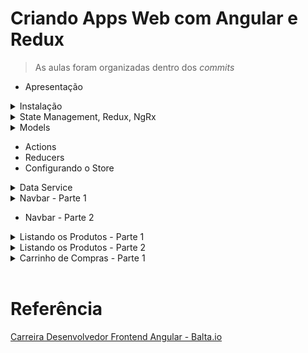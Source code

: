 # Criando Apps Web com Angular e Redux

> As aulas foram organizadas dentro dos _commits_

- Apresentação

<details><summary>Instalação</summary>

<br>

```ps
npm install -g @angular/cli@8.3.5

ng --version
8.3.5
```

```ps
npm install -g ionic@5.4.1

ionic --version
5.4.1
```

```ps
ionic start eshop blank

cd eshop
npm install @ngrx/store --save
```

</details>

<details><summary>State Management, Redux, NgRx</summary>

<br>

Ciclo:

```
State (define) UI (dispara) ACTIONS (envia) REDUCERS (atualiza) STORES (contém) State...
```

https://ngrx.io/

</details>

<details><summary>Models</summary>

<br>

```ps
ng add @ngrx/store
```

```ps
npm install @ngrx/store@latest --legacy-peer-deps
ng g @ngrx/store:init
```

</details>

- Actions
- Reducers
- Configurando o Store

<details><summary>Data Service</summary>

<br>

Mockoon

\*.json

```json
{}[
	{
		"id": "1c0487fd-1e33-47ec-9541-f8de43d8abfe",
		"title": "GPS Automotivo Garmin Drive 51",
		"brand": "Garmin",
		"tag": "gps-automotivo-garmin-drive-51",
		"price": 809.1,
		"image": "https://baltademos.blob.core.windows.net/eshop/gps-automotivo-garmin-drive-51.jpg"
	},
	{
		"id": "f58448de-bb53-48fa-8347-70bad73f1ec4",
		"title": "Notebook Samsung Essentials E30",
		"brand": "Samsung",
		"tag": "notebook-samsung-essentials-e30",
		"price": 1709.99,
		"image": "https://baltademos.blob.core.windows.net/eshop/notebook-samsung-essentials-e30.jpg"
	},
	{
		"id": "0f8e8418-f3a3-4329-91c6-4548dc6af16b",
		"title": "Smartphone Apple iPhone Xr 128GB",
		"brand": "Apple",
		"tag": "smartphone-apple-iphone-xr-128gb",
		"price": 4949.1,
		"image": "https://baltademos.blob.core.windows.net/eshop/smartphone-apple-iphone-xr-128gb.jpg"
	},
	{
		"id": "9a0dc81e-0b76-427f-8f9e-7502c2bd1005",
		"title": "Smartphone Motorola One 64GB",
		"brand": "Motorola",
		"tag": "smartphone-motorola-one-64gb",
		"price": 999.0,
		"image": "https://baltademos.blob.core.windows.net/eshop/smartphone-motorola-one-64gb.jpg"
	},
	{
		"id": "58b3f5b6-55e8-4aa4-a352-a2e061b8aa6d",
		"title": "Smartphone Samsung Galaxy M20 64GB",
		"brand": "Samsung",
		"tag": "smartphone-samsung-galaxy-m20-64gb",
		"price": 1079.0,
		"image": "https://baltademos.blob.core.windows.net/eshop/smartphone-samsung-galaxy-m20-64gb.jpg"
	}
]
```

</details>

<details><summary>Navbar - Parte 1</summary>

<br>

```ps
ionic serve
```

```ps
ionic generate component components/navbar
```

</details>

- Navbar - Parte 2

<details><summary>Listando os Produtos - Parte 1</summary>

<br>

```ps
ionic generate component components/product-list
```

</details>

<details><summary>Listando os Produtos - Parte 2</summary>

<br>

Erro corrigido com a cópia dos arquivos **package.json** e **tsconfig.json** do projeto de referência e, basicamente, a execução dos comandos abaixo.

```ps
npm install
npm audit fix
```

</details>

<details><summary>Carrinho de Compras - Parte 1</summary>

<br>

```ps
ionic generate component components/shopping-cart
```

</details>

<br>

# Referência

[Carreira Desenvolvedor Frontend Angular - Balta.io](https://balta.io/carreiras/desenvolvedor-frontend-angular)
